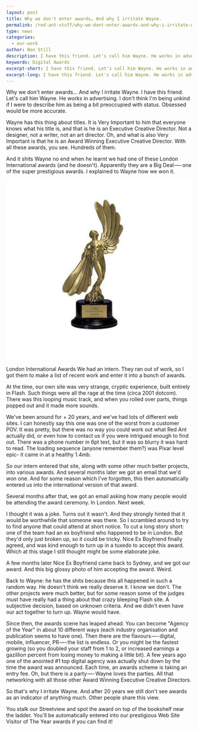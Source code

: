 ```yaml
---
layout: post
title: Why we don't enter awards… And why I irritate Wayne.
permalink: /red-ant-stuff/why-we-dont-enter-awards-and-why-i-irritate-wayne/
type: news
categories:
  - our-work
author: Ben Still
description: I have this friend. Let's call him Wayne. He works in advertising.
keywords: Digital Awards
excerpt-short: I have this friend. Let's call him Wayne. He works in advertising.
excerpt-long: I have this friend. Let's call him Wayne. He works in advertising. I don't think I'm being unkind if I were to describe him as being a bit preoccupied with status. Obsessed would be more accurate.
---
```


Why we don't enter awards… And why I irritate Wayne. I have this friend. Let's call him Wayne. He works in advertising. I don't think I'm being unkind if I were to describe him as being a bit preoccupied with status. Obsessed would be more accurate.

Wayne has this thing about titles. It is Very Important to him that everyone knows what his title is, and that is he is an Executive Creative Director. Not a designer, not a writer, not an art director. Oh, and what is also Very Important is that he is an Award Winning Executive Creative Director. With all these awards, you see. Hundreds of them.

And it shits Wayne no end when he learnt we had one of these London International awards (and he doesn't). Apparently they are a Big Deal —- one of the super prestigious awards. I explained to Wayne how we won it.

![](/assets/uploads/2018/london-i18n-awards.jpg)

London International Awards
We had an intern. They ran out of work, so I got them to make a list of recent work and enter it into a bunch of awards.

At the time, our own site was very strange, cryptic experience, built entirely in Flash. Such things were all the rage at the time (circa 2001 dotcom). There was this looping music track, and when you rolled over parts, things popped out and it made more sounds.

We've been around for + 20 years, and we've had lots of different web sites. I can honestly say this one was one of the worst from a customer POV. It was pretty, but there was no way you could work out what Red Ant actually did, or even how to contact us if you were intrigued enough to find out. There was a phone number in 6pt text, but it was so blurry it was hard to read. The loading sequence (anyone remember them?) was Pixar level epic- it came in at a healthy 1.4mb.

So our intern entered that site, along with some other much better projects, into various awards. And several months later we got an email that we'd won one. And for some reason which I've forgotten, this then automatically entered us into the international version of that award.

Several months after that, we got an email asking how many people would be attending the award ceremony. In London. Next week.

I thought it was a joke. Turns out it wasn't. And they strongly hinted that it would be worthwhile that someone was there. So I scrambled around to try to find anyone that could attend at short notice. To cut a long story short: one of the team had an ex boyfriend who happened to be in London. But they'd only just broken up, so it could be tricky. Nice Ex Boyfriend finally agreed, and was kind enough to turn up in a tuxedo to accept this award. Which at this stage I still thought might be some elaborate joke.

A few months later Nice Ex Boyfriend came back to Sydney, and we got our award. And this big glossy photo of him accepting the award. Weird.

Back to Wayne: he has the shits because this all happened in such a random way. He doesn't think we really deserve it. I know we don't. The other projects were much better, but for some reason some of the judges must have really had a thing about that crazy bleeping Flash site. A subjective decision, based on unknown criteria. And we didn't even have our act together to turn up. Wayne would have.

Since then, the awards scene has leaped ahead. You can become "Agency of the Year" in about 10 different ways (each industry organisation and publication seems to have one). Then there are the flavours —- digital, mobile, influencer, PR —- the list is endless. Or you might be the fastest growing (so you doubled your staff from 1 to 2, or increased earnings a gazillion percent from losing money to making a little bit). A few years ago one of the anointed #1 top digital agency was actually shut down by the time the award was announced. Each time, an awards scheme is taking an entry fee. Oh, but there is a party —- Wayne loves the parties. All that networking with all those other Award Winning Executive Creative Directors.

So that's why I irritate Wayne. And after 20 years we still don't see awards as an indicator of anything much. Other people share this view.

You stalk our Streetview and spot the award on top of the bookshelf near the ladder. You'll be automatically entered into our prestigious Web Site Visitor of The Year awards if you can find it!
